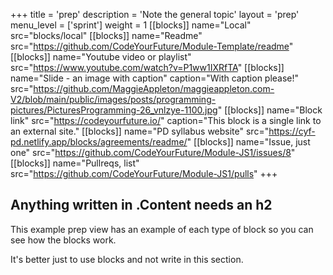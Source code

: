 +++
title = 'prep'
description = 'Note the general topic'
layout = 'prep'
menu_level = ['sprint']
weight = 1
[[blocks]]
name="Local"
src="blocks/local"
[[blocks]]
name="Readme"
src="https://github.com/CodeYourFuture/Module-Template/readme"
[[blocks]]
name="Youtube video or playlist"
src="https://www.youtube.com/watch?v=P1ww1IXRfTA"
[[blocks]]
name="Slide - an image with caption"
caption="With caption please!"
src="https://github.com/MaggieAppleton/maggieappleton.com-V2/blob/main/public/images/posts/programming-pictures/PicturesProgramming-26_vnlzye-1100.jpg"
[[blocks]]
name="Block link"
src="https://codeyourfuture.io/"
caption="This block is a single link to an external site."
[[blocks]]
name="PD syllabus website"
src="https://cyf-pd.netlify.app/blocks/agreements/readme/"
[[blocks]]
name="Issue, just one"
src="https://github.com/CodeYourFuture/Module-JS1/issues/8"
[[blocks]]
name="Pullreqs, list"
src="https://github.com/CodeYourFuture/Module-JS1/pulls"
+++

## Anything written in .Content needs an h2

This example prep view has an example of each type of block so you can see how the blocks work.

It's better just to use blocks and not write in this section.

